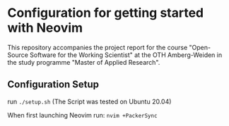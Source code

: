 # Configuration for getting started with Neovim

This repository accompanies the project report for the course "Open-Source
Software for the Working Scientist" at the OTH Amberg-Weiden in the study
programme "Master of Applied Research".

## Configuration Setup 

run ``./setup.sh`` (The Script was tested on Ubuntu 20.04)

When first launching Neovim run: ``nvim +PackerSync``

